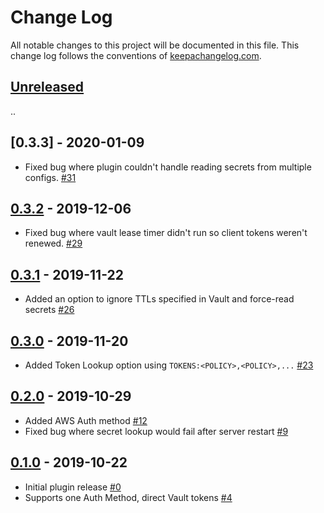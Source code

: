 Change Log
==========

All notable changes to this project will be documented in this file. This change
log follows the conventions of [keepachangelog.com](http://keepachangelog.com/).

## [Unreleased]
..

## [0.3.3] - 2020-01-09
- Fixed bug where plugin couldn't handle reading secrets from multiple configs.
  [#31](https://github.com/amperity/gocd-vault-secrets/pull/31)

## [0.3.2] - 2019-12-06
- Fixed bug where vault lease timer didn't run so client tokens weren't renewed.
  [#29](https://github.com/amperity/gocd-vault-secrets/pull/29)

## [0.3.1] - 2019-11-22
- Added an option to ignore TTLs specified in Vault and force-read secrets
  [#26](https://github.com/amperity/gocd-vault-secrets/issues/26)

## [0.3.0] - 2019-11-20
- Added Token Lookup option using `TOKENS:<POLICY>,<POLICY>,...`
  [#23](https://github.com/amperity/gocd-vault-secrets/issues/23)

## [0.2.0] - 2019-10-29
- Added AWS Auth method
  [#12](https://github.com/amperity/gocd-vault-secrets/pull/12)
- Fixed bug where secret lookup would fail after server restart
  [#9](https://github.com/amperity/gocd-vault-secrets/issues/9)

## [0.1.0] - 2019-10-22
- Initial plugin release
  [#0](https://media.giphy.com/media/o0eOCNkn7cSD6/giphy.gif)
- Supports one Auth Method, direct Vault tokens
  [#4](https://github.com/amperity/gocd-vault-secrets/pull/4)

[Unreleased]: https://github.com/amperity/gocd-vault-secrets/compare/v0.3.2...HEAD
[0.3.2]: https://github.com/amperity/gocd-vault-secrets/compare/v0.3.1...v0.3.2
[0.3.1]: https://github.com/amperity/gocd-vault-secrets/compare/v0.3.0...v0.3.1
[0.3.0]: https://github.com/amperity/gocd-vault-secrets/compare/v0.2.0...v0.3.0
[0.2.0]: https://github.com/amperity/gocd-vault-secrets/compare/v0.1.0...v0.2.0
[0.1.0]: https://github.com/amperity/gocd-vault-secrets/releases/tag/v0.1.0
